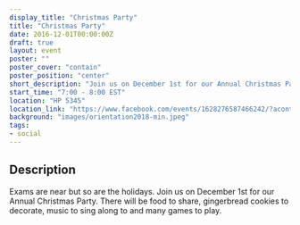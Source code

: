 ```yaml
---
display_title: "Christmas Party"
title: "Christmas Party"
date: 2016-12-01T00:00:00Z
draft: true
layout: event
poster: ""
poster_cover: "contain"
poster_position: "center"
short_description: "Join us on December 1st for our Annual Christmas Party."
start_time: "7:00 - 8:00 EST"
location: "HP 5345"
location_link: "https://www.facebook.com/events/1628276587466242/?acontext=%7B%22event_action_history%22%3A[%7B%22surface%22%3A%22page%22%7D]%7D"
background: "images/orientation2018-min.jpeg"
tags:
- social
---
```


## Description

Exams are near but so are the holidays. Join us on December 1st for our Annual Christmas Party. There will be food to share, gingerbread cookies to decorate, music to sing along to and many games to play.

